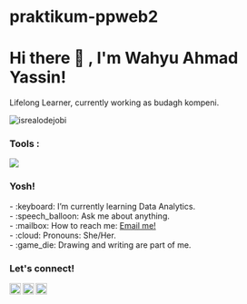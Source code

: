 # praktikum-ppweb2

# <summary><strong>Hi there :wave: , I'm Wahyu Ahmad Yassin!</strong></summary>
Lifelong Learner, currently working as budagh kompeni.
<p align="left"> <img src="https://komarev.com/ghpvc/?username=goonesmile&label=Profile%20views&color=0e75b6&style=flat" alt="isrealodejobi" />
</p>

### <summary><strong>Tools :</strong></summary>
<p>
    <img src="https://img.shields.io/badge/Text%20Editor-Visual%20Studio%20Code-blue?&logo=visual%20studio%20code&logoColor=blue" />
</p>

### <summary><strong>Yosh!</strong></summary>
<p>
    - :keyboard: I’m currently learning Data Analytics. </br>
    - :speech_balloon: Ask me about anything.</br>
    - :mailbox: How to reach me: <a href="wahyuyassin@gmail.com">Email me!</a>  </br>
    - :cloud: Pronouns: She/Her. </br>
    - :game_die: Drawing and writing are part of me. </br>
<p>
 
### <summary><strong>Let's connect!</strong></summary>
<a href="https://wa.me/62895604849987">
  <img align="left" alt="Wahyu's Twitter" width="20px" src="https://simpleicons.vercel.app/whatsapp/495f7e" />
</a>
<a href="https://www.instagram.com/bg.wahyoee/">
  <img align="left" alt="Wahyu's Instagram" width="20px" src="https://simpleicons.now.sh/instagram/495f7e" />
</a>
<a href="www.linkedin.com/in/wahyuahmadyassin">
  <img align="left" alt="Wahyu's Linkedin" width="20px" src="https://simpleicons.vercel.app/logmein/495f7e" />
</a>